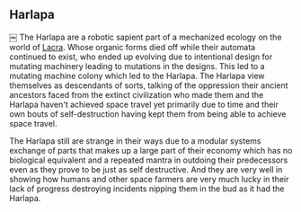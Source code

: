 ## Harlapa
￼
The Harlapa are a robotic sapient part of a mechanized ecology on the world of [Lacra](../../1_Worlds_Systems/Lacra.md).  Whose organic forms died off while their automata continued to exist, who ended up evolving due to intentional design for mutating machinery leading to mutations in the designs.  This led to a mutating machine colony which led to the Harlapa.  The Harlapa view themselves as descendants of sorts, talking of the oppression their ancient ancestors faced from the extinct civilization who made them and the Harlapa haven't achieved space travel yet primarily due to time and their own bouts of self-destruction having kept them from being able to achieve space travel.  

The Harlapa still are strange in their ways due to a modular systems exchange of parts that makes up a large part of their economy which has no biological equivalent and a repeated mantra in outdoing their predecessors even as they prove to be just as self destructive.  And they are very well in showing how humans and other space farmers are very much lucky in their lack of progress destroying incidents nipping them in the bud as it had the Harlapa.
